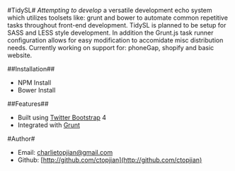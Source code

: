 #TidySL#
_Attempting to develop_ a versatile development echo system which utilizes toolsets like: grunt and bower to automate common repetitive tasks throughout front-end development. TidySL is planned to be setup for SASS and LESS style development. In addition the Grunt.js task runner configuration allows for easy modification to accomidate misc distribution needs. Currently working on support for: phoneGap, shopify and basic website.

##Installation##
* NPM Install
* Bower Install

##Features##
* Built using [Twitter Bootstrap](http://getbootstrap.com/) 4
* Integrated with [Grunt](http://gruntjs.com/)

#Author#
* Email: charlietopjian@gmail.com
* Github: [http://github.com/ctopjian](http://github.com/ctopjian)
